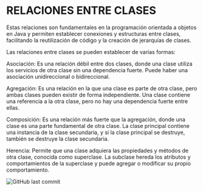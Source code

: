 # RELACIONES ENTRE CLASES
Estas relaciones son fundamentales en la programación orientada a objetos en Java y permiten establecer conexiones y estructuras 
entre clases, facilitando la reutilización de código y la creación de jerarquías de clases.

Las relaciones entre clases se pueden establecer de varias formas:

Asociación: Es una relación débil entre dos clases, donde una clase utiliza los servicios de otra clase sin una dependencia fuerte. 
Puede haber una asociación unidireccional o bidireccional.

Agregación: Es una relación en la que una clase es parte de otra clase, pero ambas clases pueden existir de forma independiente. 
Una clase contiene una referencia a la otra clase, pero no hay una dependencia fuerte entre ellas.

Composición: Es una relación más fuerte que la agregación, donde una clase es una parte fundamental de otra clase. La clase principal 
contiene una instancia de la clase secundaria, y si la clase principal se destruye, también se destruye la clase secundaria.

Herencia: Permite que una clase adquiera las propiedades y métodos de otra clase, conocida como superclase. La subclase hereda los 
atributos y comportamientos de la superclase y puede agregar o modificar su propio comportamiento.

<img alt="GitHub last commit" src="https://img.shields.io/github/last-commit/Lore4444/JAVA_RELACIONES?style=plastic">
